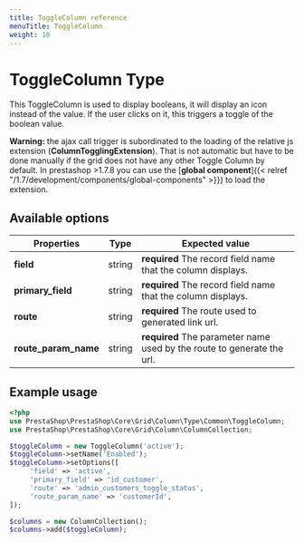 ```yaml
---
title: ToggleColumn reference
menuTitle: ToggleColumn
weight: 10
---
```


# ToggleColumn Type

This ToggleColumn is used to display booleans, it will display an icon instead of the value. If the user clicks on it, this triggers a toggle of the boolean value.

**Warning:** the ajax call trigger is subordinated to the loading of the relative js extension (**ColumnTogglingExtension**). That is not automatic but have to be done manually if the grid does not have any other Toggle Column by default. In prestashop >1.7.8 you can use the [**global component**]({< relref "/1.7/development/components/global-components" >}}) to load the extension.

## Available options

| Properties     | Type   | Expected value                                                               |
| -------------- | ------ | ---------------------------------------------------------------------------- |
| **field**      | string | **required** The record field name that the column displays.                 |
| **primary_field**      | string | **required** The record field name that the column displays.         |
| **route** | string | **required** The route used to generated link url.                                |
| **route_param_name** | string | **required** The parameter name used by the route to generate the url. |

## Example usage

```php
<?php
use PrestaShop\PrestaShop\Core\Grid\Column\Type\Common\ToggleColumn;
use PrestaShop\PrestaShop\Core\Grid\Column\ColumnCollection;

$toggleColumn = new ToggleColumn('active');
$toggleColumn->setName('Enabled');
$toggleColumn->setOptions([
     'field' => 'active',
     'primary_field' => 'id_customer',
     'route' => 'admin_customers_toggle_status',
     'route_param_name' => 'customerId',
]);

$columns = new ColumnCollection();
$columns->add($toggleColumn);
```
